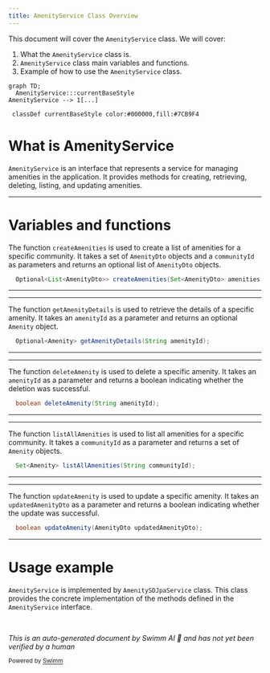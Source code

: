 ```yaml
---
title: AmenityService Class Overview
---
```

This document will cover the `AmenityService` class. We will cover:

1. What the `AmenityService` class is.
2. `AmenityService` class main variables and functions.
3. Example of how to use the `AmenityService` class.

```mermaid
graph TD;
  AmenityService:::currentBaseStyle
AmenityService --> 1[...]

 classDef currentBaseStyle color:#000000,fill:#7CB9F4
```

# What is AmenityService

`AmenityService` is an interface that represents a service for managing amenities in the application. It provides methods for creating, retrieving, deleting, listing, and updating amenities.

<SwmSnippet path="/service/src/main/java/com/myhome/services/AmenityService.java" line="27">

---

# Variables and functions

The function `createAmenities` is used to create a list of amenities for a specific community. It takes a set of `AmenityDto` objects and a `communityId` as parameters and returns an optional list of `AmenityDto` objects.

```java
  Optional<List<AmenityDto>> createAmenities(Set<AmenityDto> amenities, String communityId);
```

---

</SwmSnippet>

<SwmSnippet path="/service/src/main/java/com/myhome/services/AmenityService.java" line="29">

---

The function `getAmenityDetails` is used to retrieve the details of a specific amenity. It takes an `amenityId` as a parameter and returns an optional `Amenity` object.

```java
  Optional<Amenity> getAmenityDetails(String amenityId);
```

---

</SwmSnippet>

<SwmSnippet path="/service/src/main/java/com/myhome/services/AmenityService.java" line="31">

---

The function `deleteAmenity` is used to delete a specific amenity. It takes an `amenityId` as a parameter and returns a boolean indicating whether the deletion was successful.

```java
  boolean deleteAmenity(String amenityId);
```

---

</SwmSnippet>

<SwmSnippet path="/service/src/main/java/com/myhome/services/AmenityService.java" line="33">

---

The function `listAllAmenities` is used to list all amenities for a specific community. It takes a `communityId` as a parameter and returns a set of `Amenity` objects.

```java
  Set<Amenity> listAllAmenities(String communityId);
```

---

</SwmSnippet>

<SwmSnippet path="/service/src/main/java/com/myhome/services/AmenityService.java" line="35">

---

The function `updateAmenity` is used to update a specific amenity. It takes an `updatedAmenityDto` as a parameter and returns a boolean indicating whether the update was successful.

```java
  boolean updateAmenity(AmenityDto updatedAmenityDto);
```

---

</SwmSnippet>

# Usage example

`AmenityService` is implemented by `AmenitySDJpaService` class. This class provides the concrete implementation of the methods defined in the `AmenityService` interface.

&nbsp;

*This is an auto-generated document by Swimm AI 🌊 and has not yet been verified by a human*

<SwmMeta version="3.0.0" repo-id="Z2l0aHViJTNBJTNBQ2l0aS1NeUhvbWUlM0ElM0FnaWxhZG5hdm90" repo-name="Citi-MyHome" doc-type="class"><sup>Powered by [Swimm](/)</sup></SwmMeta>
